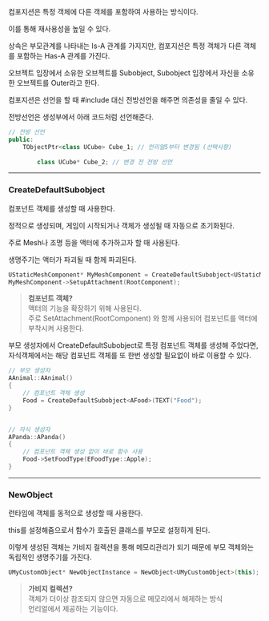 컴포지션은 특정 객체에 다른 객체를 포함하여 사용하는 방식이다.

이를 통해 재사용성을 높일 수 있다.

상속은 부모관계를 나타내는 Is-A 관계를 가지지만, 컴포지션은 특정 객체가 다른 객체를 포함하는 Has-A 관계를 가진다.

오브젝트 입장에서 소유한 오브젝트를 Subobject, Subobject 입장에서 자신을 소유한 오브젝트를 Outer라고 한다.

컴포지션은 선언을 할 때 #include 대신 전방선언을 해주면 의존성을 줄일 수 있다.

전방선언은 생성부에서 아래 코드처럼 선언해준다.

```cpp
// 전방 선언
public:
	TObjectPtr<class UCube> Cube_1; // 언리얼5부터 변경됨 (선택사항)
    
    	class UCube* Cube_2; // 변경 전 전방 선언
```

---

### CreateDefaultSubobject

컴포넌트 객체를 생성할 때 사용한다.

정적으로 생성되며, 게임이 시작되거나 객체가 생성될 때 자동으로 초기화된다.

주로 Mesh나 조명 등을 액터에 추가하고자 할 때 사용된다.

생명주기는 액터가 파괴될 때 함께 파괴된다. 

```cpp
UStaticMeshComponent* MyMeshComponent = CreateDefaultSubobject<UStaticMeshComponent>(TEXT("MyMeshComponent"));
MyMeshComponent->SetupAttachment(RootComponent);
```

> **컴포넌트 객체?**  
> 액터의 기능을 확장하기 위해 사용된다.  
> 주로 SetAttachment(RootComponent) 와 함께 사용되어 컴포넌트를 액터에 부착시켜 사용한다.

부모 생성자에서 CreateDefaultSubobject로 특정 컴포넌트 객체를 생성해 주었다면, 자식객체에서는 해당 컴포넌트 객체를 또 한번 생성할 필요없이 바로 이용할 수 있다.

```cpp
// 부모 생성자
AAnimal::AAnimal()
{
	// 컴포넌트 객체 생성
	Food = CreateDefaultSubobject<AFood>(TEXT("Food");
}


// 자식 생성자
APanda::APanda()
{
	// 컴포넌트 객체 생성 없이 바로 함수 사용
	Food->SetFoodType(EFoodType::Apple);
}
```

---

### NewObject

런타임에 객체를 동적으로 생성할 때 사용한다.

this를 설정해줌으로서 함수가 호출된 클래스를 부모로 설정하게 된다.

이렇게 생성된 객체는 가비지 컬렉션을 통해 메모리관리가 되기 때문에 부모 객체와는 독립적인 생명주기를 가진다.

```cpp
UMyCustomObject* NewObjectInstance = NewObject<UMyCustomObject>(this);
```

> **가비지 컬렉션?**  
> 객체가 더이상 참조되지 않으면 자동으로 메모리에서 해제하는 방식  
> 언리얼에서 제공하는 기능이다.
